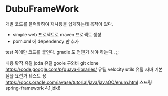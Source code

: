 # DubuFrameWork
개발 코드를 블럭화하여 재사용을 쉽게하는데 목적이 있다.
- simple web 프로젝트로 maven 프로젝트 생성
- pom.xml 에 dependency 만 추가

test 쪽에만 코드를 붙인다. gradle 도 언젠가 해야 하는디.. ;;

내용
확작 유틸 joda
유틸 goole 구와바 git clone https://code.google.com/p/guava-libraries/
유틸 velocity utils
유틸 자바 기본 샘플 요런거 테스트 용 https://docs.oracle.com/javase/tutorial/java/javaOO/enum.html
스프링 spring-framework 4.1 jdk8





